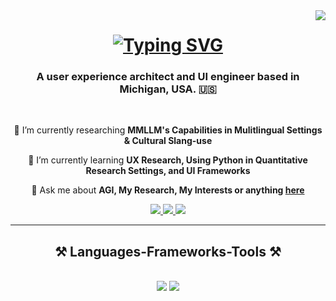 <img align="right" src="https://visitor-badge.laobi.icu/badge?page_id=onematthewscott.onematthewscott" />

<h1 align="center">
   <a href="https://git.io/typing-svg">
    <img src="https://readme-typing-svg.herokuapp.com?font=Inter&weight=700&size=30&pause=1000&color=F7F7F7&center=true&random=false&width=435&lines=Hi%2C+I%27m+Matthew!+%F0%9F%91%A8%F0%9F%8F%BD%E2%80%8D%F0%9F%92%BB" alt="Typing SVG">
   </a>
</h1>

<h3 align="center">A user experience architect and UI engineer based in Michigan, USA. 🇺🇸</h3>

<br/>

<div align="center">
 
 🔭 I’m currently researching **MMLLM's Capabilities in Mulitlingual Settings & Cultural Slang-use**
 
 🌱 I’m currently learning **UX Research, Using Python in Quantitative Research Settings, and UI Frameworks**

💬 Ask me about **AGI, My Research, My Interests or anything [here](https://matthewscott.io/about)**


 </div>
 
<div align="center"> 
  <a href="mailto:hello@matthewscott.io">
    <img src="https://img.shields.io/badge/Gmail-333333?style=for-the-badge&logo=gmail&logoColor=red" />
  </a>
  <a href="https://linkedin.com/in/matthdz" target="_blank">
    <img src="https://img.shields.io/badge/LinkedIn-0077B5?style=for-the-badge&logo=linkedin&logoColor=white" target="_blank" />
  </a>
  <a href="https://matthewscott.io" target="_blank">
     <img src="https://img.shields.io/badge/Portfolio-FF5722?style=for-the-badge&logo=todoist&logoColor=white" target="_blank" /> <!-- sqlite, safari, google-chrome are other good icon options -->
  </a>
</div>

 <hr/>
 
<h2 align="center">⚒️ Languages-Frameworks-Tools ⚒️</h2>
<br/>
<div align="center">
    <img src="https://skillicons.dev/icons?i=react,bootstrap,mui,html,css,vscode,github,figma,tailwind,git,r" />
    <img src="https://skillicons.dev/icons?i=nodejs,python,javascript,typescript,firebase,mongodb,nextjs,mysql,flask" /><br>
</div>


